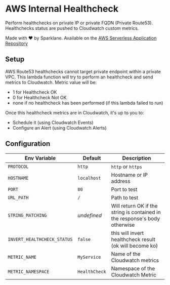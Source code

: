 # AWS Internal Healthcheck

Perform healthchecks on private IP or private FQDN (Private Route53). Healthchecks status are pushed to Cloudwatch custom metrics.

Made with ❤️ by Sparklane. Available on the [AWS Serverless Application Repository](https://aws.amazon.com/serverless)

## Setup

AWS Route53 healthchecks cannot target private endpoint within a private VPC. This lambda function will try to perform an healthcheck and send metrics to Cloudwatch. Metric value will be:
* 1 for Healthcheck OK
* 0 for Healthcheck Not OK
* none if no healthcheck has been performed (if this lambda failed to run)

Once this healthcheck metrics are in Cloudwatch, it's up to you to:
* Schedule it (using Cloudwatch Events)
* Configure an Alert (using Cloudwatch Alerts)

## Configuration

| Env Variable | Default | Description |
|----------|---------|-------------|
|`PROTOCOL` | `http` | `http` or `https` |
|`HOSTNAME` | `localhost` | Hostname or IP address |
|`PORT` | `80` | Port to test |
|`URL_PATH` | `/` | Path to test | 
|`STRING_MATCHING` | _undefined_ | Will return OK if the string is contained in the response's body otherwise |
|`INVERT_HEALTHCHECK_STATUS` | `false` | this will invert healthcheck result (ok will become ko) |
|`METRIC_NAME` | `MyService` | Name of the Cloudwatch metrics |
|`METRIC_NAMESPACE` | `HealthCheck` | Namespace of the Cloudwatch Metric |



